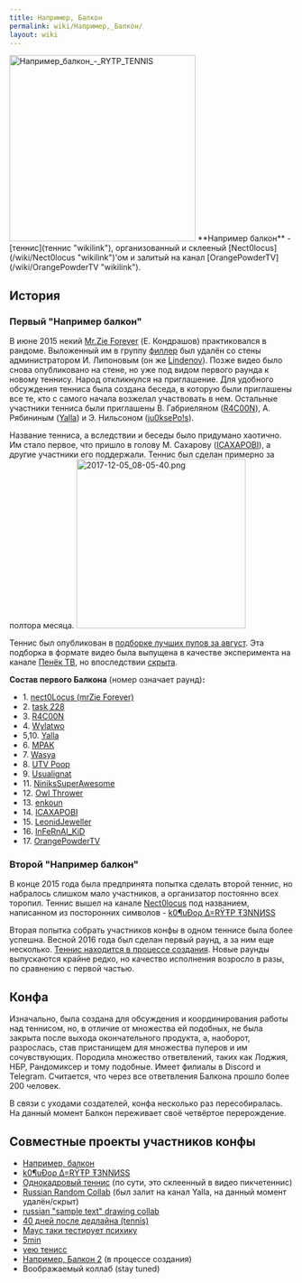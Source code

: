 ```yaml
---
title: Например, Балкон
permalink: wiki/Например,_Балкон/
layout: wiki
---
```


<img src="Например_балкон_-_RYTP_TENNIS" title="fig:Например_балкон_-_RYTP_TENNIS" width="330" height="330" alt="Например_балкон_-_RYTP_TENNIS" />
**Например балкон** - [теннис](теннис "wikilink"), организованный и
склееный [Nect0locus](/wiki/Nect0locus "wikilink")'ом и залитый на канал
[OrangePowderTV](/wiki/OrangePowderTV "wikilink").

## История

### Первый "Например балкон"

В июне 2015 некий [Mr.Zie Forever](/wiki/Nect0locus "wikilink") (Е. Кондрашов)
практиковался в рандоме. Выложенный им в группу
[филлер](Термины#Ф "wikilink") был удалён со стены администратором И.
Липоновым (он же [Lindenov](/wiki/Lindenov "wikilink")). Позже видео было
снова опубликовано на стене, но уже под видом первого раунда к новому
теннису. Народ откликнулся на приглашение. Для удобного обсуждения
тенниса была создана беседа, в которую были приглашены все те, кто с
самого начала возжелал участвовать в нем. Остальные участники тенниса
были приглашены В. Габриеляном ([R4C00N](orpsageff "wikilink")), А.
Рябининым ([Yalla](/wiki/Yalla "wikilink")) и Э. Нильсоном
([ju0ksePo!s](ju0ksePo!s "wikilink")).

Название тенниса, а вследствии и беседы было придумано хаотично. Им
стало первое, что пришло в голову М. Сахарову
([ICAXAPOBI](/wiki/ICAXAPOBI "wikilink")), а другие участники его поддержали.
Теннис был сделан примерно за полтора месяца.
<img src="2017-12-05_08-05-40.png" title="fig:2017-12-05_08-05-40.png" width="300" height="300" alt="2017-12-05_08-05-40.png" />

Теннис был опубликован в [подборке лучших пупов за
август](https://vk.com/imgtho?w=wall-34217658_7082). Эта подборка в
формате видео была выпущена в качестве эксперимента на канале [Пенёк
ТВ](Пенёк_ТВ "wikilink"), но
впоследствии [скрыта](https://www.youtube.com/watch?v=RQWtJFVmopY).

**Состав первого Балкона** (номер означает раунд)**:**

-   1\. [nect0Locus (mrZie Forever)](/wiki/Nect0Locus "wikilink")
-   2\. [task 228](task_228 "wikilink")
-   3\. [R4C00N](orpsageff "wikilink")
-   4\. [Wylatwo](/wiki/Wylatwo "wikilink")
-   5,10. [Yalla](/wiki/Yalla "wikilink")
-   6\. [MPAK](/wiki/MPAK "wikilink")
-   7\. [Wasya](/wiki/Wasya "wikilink")
-   8\. [UTV Poop](4A "wikilink")
-   9\. [Usualignat](/wiki/Usualignat "wikilink")
-   11\. [NiniksSuperAwesome](/wiki/NiniksSuperAwesome "wikilink")
-   12\. [Owl Thrower](/wiki/Owl_Thrower "wikilink")
-   13\. [enkoun](enkoun "wikilink")
-   14\. [ICAXAPOBI](/wiki/ICAXAPOBI "wikilink")
-   15\. [LeonidJeweller](/wiki/Leonid_Jeweller "wikilink")
-   16\. [InFeRnAl_KiD](/wiki/Lonrefne "wikilink")
-   17\. [OrangePowderTV](/wiki/OrangePowderTV "wikilink")

### Второй "Например балкон"

В конце 2015 года была предпринята попытка сделать второй теннис, но
набралось слишком мало участников, а организатор постоянно всех торопил.
Теннис вышел на канале [Nect0locus](/wiki/Nect0locus "wikilink") под
названием, написанном из посторонних символов - [k0¶uÐoρ ∆=RŸŦP
Ŧ3NNИSS](https://youtu.be/siuh5wLdpZc)

Вторая попытка собрать участников конфы в одном теннисе была более
успешна. Весной 2016 года был сделан первый раунд, а за ним еще
несколько. [Теннис находится в процессе
создания](https://www.youtube.com/playlist?list=PLBQLaJSvK6EYLtOXMSeRqvuyfoWYTCygV).
Новые раунды выпускаются крайне редко, но качество исполнения возросло в
разы, по сравнению с первой частью.

## Конфа

Изначально, была создана для обсуждения и координирования работы над
теннисом, но, в отличие от множества ей подобных, не была закрыта после
выхода окончательного продукта, а, наоборот, разрослась, став
пристанищем для множества пуперов и им сочувствующих. Породила множество
ответвлений, таких как Лоджия, НБР, Рандомиксер и тому подобные. Имеет
филиалы в Discord и Telegram. Считается, что через все ответвления
Балкона прошло более 200 человек.

В связи с уходами создателей, конфа несколько раз пересобиралась. На
данный момент Балкон переживает своё четвёртое перерождение.

## Совместные проекты участников конфы

-   [Например, балкон](https://youtu.be/9_kXcDHKS6c)
-   [k0¶uÐoρ ∆=RŸŦP Ŧ3NNИSS](https://youtu.be/siuh5wLdpZc)
-   [Однокадровый теннис](https://www.youtube.com/watch?v=XAH5McoKsbY)
    (по сути, это склеенный в видео пикчетеннис)
-   [Russian Random Collab](https://www.youtube.com/watch?v=1v96PPAwDEo)
    (был залит на канал Yalla, на данный момент удалён/скрыт)
-   [russian "sample text" drawing collab](https://youtu.be/HWtuVAb-xLU)
-   [40 дней после дедлайна (tennis)](https://youtu.be/cUNWQVIfOzo)
-   [Маyс таки тестирyет психикy](https://youtu.be/i34Ju74Jxcg)
-   [5min](https://youtu.be/l4ddzevXZJ8)
-   [уею тенисс](https://youtu.be/DhXsx7B0O4w)
-   [Например, Балкон
    2](https://www.youtube.com/playlist?list=PLBQLaJSvK6EYLtOXMSeRqvuyfoWYTCygV)
    (в процессе создания)
-   Воображаемый коллаб (stay tuned)
